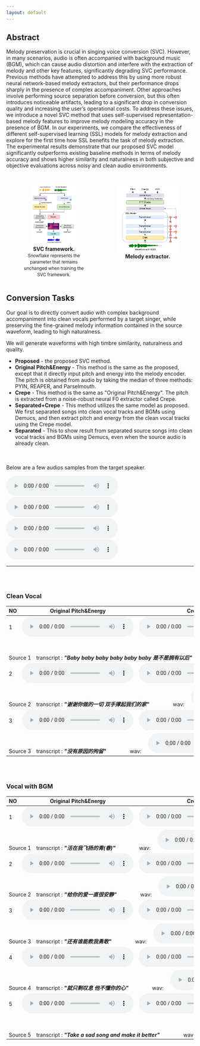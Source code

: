 ```yaml
---
layout: default
---
```


## Abstract

Melody preservation is crucial in singing voice conversion (SVC). However, in many scenarios, audio is often accompanied with background music (BGM), which can cause audio distortion and interfere with the extraction of melody and other key features, significantly degrading SVC performance.  Previous methods have attempted to address this by using more robust neural network-based melody extractors, but their performance drops sharply in the presence of complex accompaniment. Other approaches involve performing source separation before conversion, but this often introduces noticeable artifacts, leading to a significant drop in conversion quality and increasing the user’s operational costs. To address these issues, we introduce a novel SVC method that uses self-supervised representation-based melody features to improve melody modeling accuracy in the presence of BGM. In our experiments, we compare the effectiveness of different self-supervised learning (SSL) models for melody extraction and explore for the first time how SSL benefits the task of melody extraction. The experimental results demonstrate that our proposed SVC model significantly outperforms existing baseline methods in terms of melody accuracy and shows higher similarity and naturalness in both subjective and objective evaluations across noisy and clean audio environments.

<br>

<!-- <table style="border-collapse: collapse; width: 100%;">
<tr>
<td>
<img src="all.jpg" alt="图片1" style="display: block; margin: 0 auto; width: 600px;"/>
<p style="text-align: center;">SVC framework.</p>
</td>
<td>
<img src="melody.jpg" alt="图片2" style="display: block; margin: 0 auto; width: 800px;"/>
<p style="text-align: center;">Melody extractor.</p>
</td>
</tr>
</table> -->

<div style="display: flex; justify-content: space-between; align-items: flex-start;">
    <figure style="text-align: center;">
        <img src="all.jpg" alt="Image 1" style="max-width: 70% ">
		<figcaption style="text-align: center;">
            <strong>SVC framework.</strong><br>
            <small>Snowflake represents the parameter that remains unchanged when training the SVC framework.</small>
        </figcaption>
    </figure>
    <figure style="text-align: center;">
        <img src="melody.jpg" alt="Image 2" style="max-width: 98%">
        <figcaption style="text-align: center;"><strong>Melody extractor.</strong></figcaption>
    </figure>
</div>

<!-- <div style="text-align: center;">
	<img src="all.jpg" alt="SVC framework. Snowflake represents the parameter that remains unchanged when training the SVC framework." style="max-width: 4.8%"><p>这是图片2的标题</p><img src="melody.jpg" alt="Melody extractor." style="max-width: 54%"><p>这是图片2的标题</p>
</div> -->


## Conversion Tasks

Our goal is to directly convert audio with complex background accompaniment into clean vocals performed by a target singer, while preserving the fine-grained melody information contained in the source waveform, leading to high naturalness.

We will generate waveforms with high timbre similarity, naturalness and
quality.

- **Proposed** - the proposed SVC method.
- **Original Pitch&Energy** - This method is the same as the proposed, except that it directly input pitch and energy into the melody encoder. The pitch is obtained from audio by taking the median of three methods: PYIN, REAPER, and Parselmouth.
- **Crepe** - This method is the same as "Original Pitch&Energy". The pitch is extracted from a noise-robust neural F0 extractor called Crepe.
- **Separated+Crepe** - This method utilizes the same model as proposed. We first separated songs into clean vocal tracks and BGMs using Demucs, and then extract pitch and energy from the clean vocal tracks using the Crepe model.
- **Separated** - This to show result from separated source songs into clean vocal tracks and BGMs using Demucs, even when the source audio is already clean.

<br><br>
Below are a few audios samples from the target speaker.

<audio controls>
				<source src="audios\target\2019000761.wav" type="audio/mpeg">
				Your browser does not support this audio format.
			</audio>
<audio controls>
				<source src="audios\target\2063002339.wav" type="audio/mpeg">
				Your browser does not support this audio format.
			</audio>
<audio controls>
				<source src="audios\target\2075002790.wav" type="audio/mpeg">
				Your browser does not support this audio format.
			</audio>
<audio controls>
				<source src="audios\target\2075002791.wav" type="audio/mpeg">
				Your browser does not support this audio format.
			</audio>
<hr>

<br><br>


### Clean Vocal

<div class="table-wrapper">

<table>
<thead>
<tr class="header">
<th>NO</th>
<th>Original Pitch&Energy</th>
<th>Crepe</th>
<th>Separated</th>
<th>Separated+Crepe</th>
<th>Proposed</th>


</tr>
</thead>
<tbody>
<tr class="odd">
<td>1</td>
<td><audio controls>
				<source src="audios\clean\acous\2.wav" type="audio/mpeg">
				Your browser does not support this audio format.
			</audio></td>
<td><audio controls>
				<source src="audios\clean\crepe\2.wav" type="audio/mpeg">
				Your browser does not support this audio format.
			</audio></td>
<td><audio controls>
				<source src="audios\clean\separated\2.wav" type="audio/mpeg">
				Your browser does not support this audio format.
			</audio></td>
<td><audio controls>
				<source src="audios\clean\separated_crepe\2.wav" type="audio/mpeg">
				Your browser does not support this audio format.
			</audio></td>
<td><audio controls>
				<source src="audios\clean\proposed\2.wav" type="audio/mpeg">
				Your browser does not support this audio format.
			</audio></td>
</tr>
<tr class="even">
<td colspan="6">Source 1&emsp;transcript :
<em><strong>"Baby baby baby baby baby baby 是不是拥有以后"</strong></em> &emsp;&emsp;&emsp;&emsp;
wav:&emsp;
<audio controls>
				<source src="audios\clean\source\2.wav" type="audio/mpeg">
				Your browser does not support this audio format.
			</audio>
</td>
</tr>


<tr class="odd">
<td>2</td>
<td><audio controls>
				<source src="audios\clean\acous\1.wav" type="audio/mpeg">
				Your browser does not support this audio format.
			</audio></td>
<td><audio controls>
				<source src="audios\clean\crepe\1.wav" type="audio/mpeg">
				Your browser does not support this audio format.
			</audio></td>
<td><audio controls>
				<source src="audios\clean\separated\1.wav" type="audio/mpeg">
				Your browser does not support this audio format.
			</audio></td>
<td><audio controls>
				<source src="audios\clean\separated_crepe\1.wav" type="audio/mpeg">
				Your browser does not support this audio format.
			</audio></td>
<td><audio controls>
				<source src="audios\clean\proposed\1.wav" type="audio/mpeg">
				Your browser does not support this audio format.
			</audio></td>
</tr>
<tr class="even">
<td colspan="6">Source 2&emsp;transcript :
<em><strong>"谢谢你做的一切 双手撑起我们的家"</strong></em> &emsp;&emsp;&emsp;&emsp;
wav:&emsp;
<audio controls>
				<source src="audios\clean\source\1.wav" type="audio/mpeg">
				Your browser does not support this audio format.
			</audio>
</td>
</tr>

<!-- 
<tr class="odd">
<td>3</td>
<td><audio controls>
				<source src="audios\clean\acous\0.wav" type="audio/mpeg">
				Your browser does not support this audio format.
			</audio></td>
<td><audio controls>
				<source src="audios\clean\crepe\0.wav" type="audio/mpeg">
				Your browser does not support this audio format.
			</audio></td>
<td><audio controls>
				<source src="audios\clean\separated\0.wav" type="audio/mpeg">
				Your browser does not support this audio format.
			</audio></td>
<td><audio controls>
				<source src="audios\clean\separated_crepe\0.wav" type="audio/mpeg">
				Your browser does not support this audio format.
			</audio></td>
<td><audio controls>
				<source src="audios\clean\proposed\0.wav" type="audio/mpeg">
				Your browser does not support this audio format.
			</audio></td>
</tr>
<tr class="even">
<td colspan="6">Source 3&emsp;transcript :
<em><strong>"这就是我心里的歌"</strong></em> &emsp;&emsp;&emsp;&emsp;
wav:&emsp;
<audio controls>
				<source src="audios\clean\source\0.wav" type="audio/mpeg">
				Your browser does not support this audio format.
			</audio>
</td>
</tr> -->


<tr class="odd">
<td>3</td>
<td><audio controls>
				<source src="audios\clean\acous\3.wav" type="audio/mpeg">
				Your browser does not support this audio format.
			</audio></td>
<td><audio controls>
				<source src="audios\clean\crepe\3.wav" type="audio/mpeg">
				Your browser does not support this audio format.
			</audio></td>
<td><audio controls>
				<source src="audios\clean\separated\3.wav" type="audio/mpeg">
				Your browser does not support this audio format.
			</audio></td>
<td><audio controls>
				<source src="audios\clean\separated_crepe\3.wav" type="audio/mpeg">
				Your browser does not support this audio format.
			</audio></td>
<td><audio controls>
				<source src="audios\clean\proposed\3.wav" type="audio/mpeg">
				Your browser does not support this audio format.
			</audio></td>
</tr>
<tr class="even">
<td colspan="6">Source 3&emsp;transcript :
<em><strong>"没有原因的拘留"</strong></em> &emsp;&emsp;&emsp;&emsp;
wav:&emsp;
<audio controls>
				<source src="audios\clean\source\3.wav" type="audio/mpeg">
				Your browser does not support this audio format.
			</audio>
</td>
</tr>

</tbody>
</table>

</div>

  

  
  <br>
  <br>

### Vocal with BGM

<div class="table-wrapper">

<table>
<thead>
<tr class="header">
<th>NO</th>
<th>Original Pitch&Energy</th>
<th>Crepe</th>
<th>Separated</th>
<th>Separated+Crepe</th>
<th>Proposed</th>

</tr>
</thead>
<tbody>

<tr class="odd">
<td>1</td>
<td><audio controls>
				<source src="audios\noisy\acous\6.wav" type="audio/mpeg">
				Your browser does not support this audio format.
			</audio></td>
<td><audio controls>
				<source src="audios\noisy\crepe\6.wav" type="audio/mpeg">
				Your browser does not support this audio format.
			</audio></td>
<td><audio controls>
				<source src="audios\noisy\separated\6.wav" type="audio/mpeg">
				Your browser does not support this audio format.
			</audio></td>
<td><audio controls>
				<source src="audios\noisy\separated_crepe\6.wav" type="audio/mpeg">
				Your browser does not support this audio format.
			</audio></td>
<td><audio controls>
				<source src="audios\noisy\proposed\6.wav" type="audio/mpeg">
				Your browser does not support this audio format.
			</audio></td>
</tr>
<tr class="even">
<td colspan="6">Source 1&emsp;transcript :
<em><strong>"活在我飞扬的青(春)"</strong></em> &emsp;&emsp;&emsp;&emsp;
wav:&emsp;
<audio controls>
				<source src="audios\noisy\source\6.wav" type="audio/mpeg">
				Your browser does not support this audio format.
			</audio>
</td>
</tr>


<tr class="odd">
<td>2</td>
<td><audio controls>
				<source src="audios\noisy\acous\5.wav" type="audio/mpeg">
				Your browser does not support this audio format.
			</audio></td>
<td><audio controls>
				<source src="audios\noisy\crepe\5.wav" type="audio/mpeg">
				Your browser does not support this audio format.
			</audio></td>
<td><audio controls>
				<source src="audios\noisy\separated\5.wav" type="audio/mpeg">
				Your browser does not support this audio format.
			</audio></td>
<td><audio controls>
				<source src="audios\noisy\separated_crepe\5.wav" type="audio/mpeg">
				Your browser does not support this audio format.
			</audio></td>
<td><audio controls>
				<source src="audios\noisy\proposed\5.wav" type="audio/mpeg">
				Your browser does not support this audio format.
			</audio></td>
</tr>
<tr class="even">
<td colspan="6">Source 2&emsp;transcript :
<em><strong>"给你的爱一直很安静"</strong></em> &emsp;&emsp;&emsp;&emsp;
wav:&emsp;
<audio controls>
				<source src="audios\noisy\source\5.wav" type="audio/mpeg">
				Your browser does not support this audio format.
			</audio>
</td>
</tr>


<tr class="odd">
<td>3</td>
<td><audio controls>
				<source src="audios\noisy\acous\2.wav" type="audio/mpeg">
				Your browser does not support this audio format.
			</audio></td>
<td><audio controls>
				<source src="audios\noisy\crepe\2.wav" type="audio/mpeg">
				Your browser does not support this audio format.
			</audio></td>
<td><audio controls>
				<source src="audios\noisy\separated\2.wav" type="audio/mpeg">
				Your browser does not support this audio format.
			</audio></td>
<td><audio controls>
				<source src="audios\noisy\separated_crepe\2.wav" type="audio/mpeg">
				Your browser does not support this audio format.
			</audio></td>
<td><audio controls>
				<source src="audios\noisy\proposed\2.wav" type="audio/mpeg">
				Your browser does not support this audio format.
			</audio></td>
</tr>
<tr class="even">
<td colspan="6">Source 3&emsp;transcript :
<em><strong>"还有谁能教我勇敢"</strong></em> &emsp;&emsp;&emsp;&emsp;
wav:&emsp;
<audio controls>
				<source src="audios\noisy\source\2.wav" type="audio/mpeg">
				Your browser does not support this audio format.
			</audio>
</td>
</tr>

<tr class="odd">
<td>4</td>
<td><audio controls>
				<source src="audios\noisy\acous\4.wav" type="audio/mpeg">
				Your browser does not support this audio format.
			</audio></td>
<td><audio controls>
				<source src="audios\noisy\crepe\4.wav" type="audio/mpeg">
				Your browser does not support this audio format.
			</audio></td>
<td><audio controls>
				<source src="audios\noisy\separated\4.wav" type="audio/mpeg">
				Your browser does not support this audio format.
			</audio></td>
<td><audio controls>
				<source src="audios\noisy\separated_crepe\4.wav" type="audio/mpeg">
				Your browser does not support this audio format.
			</audio></td>
<td><audio controls>
				<source src="audios\noisy\proposed\4.wav" type="audio/mpeg">
				Your browser does not support this audio format.
			</audio></td>
</tr>
<tr class="even">
<td colspan="6">Source 4&emsp;transcript :
<em><strong>"就只剩叹息 他不懂你的心"</strong></em> &emsp;&emsp;&emsp;&emsp;
wav:&emsp;
<audio controls>
				<source src="audios\noisy\source\4.wav" type="audio/mpeg">
				Your browser does not support this audio format.
			</audio>
</td>
</tr>

<tr class="odd">
<td>5</td>
<td><audio controls>
				<source src="audios\noisy\acous\1.wav" type="audio/mpeg">
				Your browser does not support this audio format.
			</audio></td>
<td><audio controls>
				<source src="audios\noisy\crepe\1.wav" type="audio/mpeg">
				Your browser does not support this audio format.
			</audio></td>
<td><audio controls>
				<source src="audios\noisy\separated\1.wav" type="audio/mpeg">
				Your browser does not support this audio format.
			</audio></td>
<td><audio controls>
				<source src="audios\noisy\separated_crepe\1.wav" type="audio/mpeg">
				Your browser does not support this audio format.
			</audio></td>
<td><audio controls>
				<source src="audios\noisy\proposed\1.wav" type="audio/mpeg">
				Your browser does not support this audio format.
			</audio></td>
</tr>
<tr class="even">
<td colspan="6">Source 5&emsp;transcript :
<em><strong>"Take a sad song and make it better"</strong></em> &emsp;&emsp;&emsp;&emsp;
wav:&emsp;
<audio controls>
				<source src="audios\noisy\source\1.wav" type="audio/mpeg">
				Your browser does not support this audio format.
			</audio>
</td>
</tr>
<!-- 
<tr class="odd">
<td>6</td>
<td><audio controls>
				<source src="audios\noisy\acous\3.wav" type="audio/mpeg">
				Your browser does not support this audio format.
			</audio></td>
<td><audio controls>
				<source src="audios\noisy\crepe\3.wav" type="audio/mpeg">
				Your browser does not support this audio format.
			</audio></td>
<td><audio controls>
				<source src="audios\noisy\separated\3.wav" type="audio/mpeg">
				Your browser does not support this audio format.
			</audio></td>
<td><audio controls>
				<source src="audios\noisy\separated_crepe\3.wav" type="audio/mpeg">
				Your browser does not support this audio format.
			</audio></td>
<td><audio controls>
				<source src="audios\noisy\proposed\3.wav" type="audio/mpeg">
				Your browser does not support this audio format.
			</audio></td>
</tr>
<tr class="even">
<td colspan="6">Source 6&emsp;transcript :
<em><strong>"纵容着 任性的 随意的 放肆的"</strong></em> &emsp;&emsp;&emsp;&emsp;
wav:&emsp;
<audio controls>
				<source src="audios\noisy\source\3.wav" type="audio/mpeg">
				Your browser does not support this audio format.
			</audio>
</td>
</tr> -->
</tbody>
</table>

</div>
